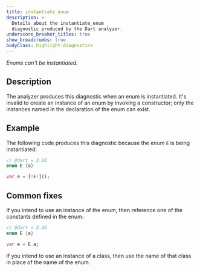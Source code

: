 ```yaml
---
title: instantiate_enum
description: >-
  Details about the instantiate_enum
  diagnostic produced by the Dart analyzer.
underscore_breaker_titles: true
show_breadcrumbs: true
bodyClass: highlight-diagnostics
---
```


_Enums can't be instantiated._

## Description

The analyzer produces this diagnostic when an enum is instantiated. It's
invalid to create an instance of an enum by invoking a constructor; only
the instances named in the declaration of the enum can exist.

## Example

The following code produces this diagnostic because the enum `E` is being
instantiated:

```dart
// @dart = 2.16
enum E {a}

var e = [!E!]();
```

## Common fixes

If you intend to use an instance of the enum, then reference one of the
constants defined in the enum:

```dart
// @dart = 2.16
enum E {a}

var e = E.a;
```

If you intend to use an instance of a class, then use the name of that class in place of the name of the enum.
